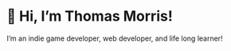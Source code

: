  <h1> 👋 Hi, I’m Thomas Morris! </h1>
I’m an indie game developer, web developer, and life long learner!
